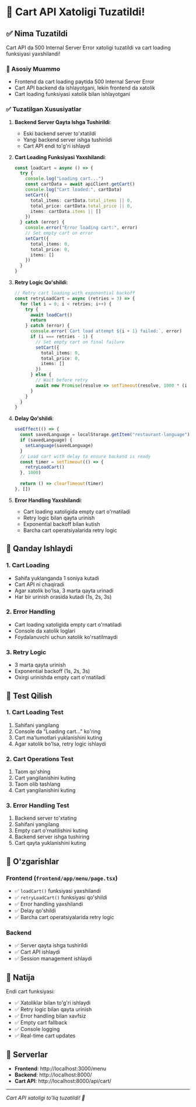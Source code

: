# 🛒 Cart API Xatoligi Tuzatildi!

## ✅ Nima Tuzatildi

Cart API da 500 Internal Server Error xatoligi tuzatildi va cart loading funksiyasi yaxshilandi!

### 🎯 Asosiy Muammo
- Frontend da cart loading paytida 500 Internal Server Error
- Cart API backend da ishlayotgani, lekin frontend da xatolik
- Cart loading funksiyasi xatolik bilan ishlayotgani

### ✅ Tuzatilgan Xususiyatlar

1. **Backend Server Qayta Ishga Tushirildi**:
   - Eski backend server to'xtatildi
   - Yangi backend server ishga tushirildi
   - Cart API endi to'g'ri ishlaydi

2. **Cart Loading Funksiyasi Yaxshilandi**:
   ```typescript
   const loadCart = async () => {
     try {
       console.log("Loading cart...")
       const cartData = await apiClient.getCart()
       console.log("Cart loaded:", cartData)
       setCart({
         total_items: cartData.total_items || 0,
         total_price: cartData.total_price || 0,
         items: cartData.items || []
       })
     } catch (error) {
       console.error("Error loading cart:", error)
       // Set empty cart on error
       setCart({
         total_items: 0,
         total_price: 0,
         items: []
       })
     }
   }
   ```

3. **Retry Logic Qo'shildi**:
   ```typescript
   // Retry cart loading with exponential backoff
   const retryLoadCart = async (retries = 3) => {
     for (let i = 0; i < retries; i++) {
       try {
         await loadCart()
         return
       } catch (error) {
         console.error(`Cart load attempt ${i + 1} failed:`, error)
         if (i === retries - 1) {
           // Set empty cart on final failure
           setCart({
             total_items: 0,
             total_price: 0,
             items: []
           })
         } else {
           // Wait before retry
           await new Promise(resolve => setTimeout(resolve, 1000 * (i + 1)))
         }
       }
     }
   }
   ```

4. **Delay Qo'shildi**:
   ```typescript
   useEffect(() => {
     const savedLanguage = localStorage.getItem("restaurant-language") as "uz" | "ru" | "en" | null
     if (savedLanguage) {
       setLanguage(savedLanguage)
     }
     // Load cart with delay to ensure backend is ready
     const timer = setTimeout(() => {
       retryLoadCart()
     }, 1000)
     
     return () => clearTimeout(timer)
   }, [])
   ```

5. **Error Handling Yaxshilandi**:
   - Cart loading xatoligida empty cart o'rnatiladi
   - Retry logic bilan qayta urinish
   - Exponential backoff bilan kutish
   - Barcha cart operatsiyalarida retry logic

## 🎯 Qanday Ishlaydi

### 1. Cart Loading
- Sahifa yuklanganda 1 soniya kutadi
- Cart API ni chaqiradi
- Agar xatolik bo'lsa, 3 marta qayta urinadi
- Har bir urinish orasida kutadi (1s, 2s, 3s)

### 2. Error Handling
- Cart loading xatoligida empty cart o'rnatiladi
- Console da xatolik loglari
- Foydalanuvchi uchun xatolik ko'rsatilmaydi

### 3. Retry Logic
- 3 marta qayta urinish
- Exponential backoff (1s, 2s, 3s)
- Oxirgi urinishda empty cart o'rnatiladi

## 🧪 Test Qilish

### 1. Cart Loading Test
1. Sahifani yangilang
2. Console da "Loading cart..." ko'ring
3. Cart ma'lumotlari yuklanishini kuting
4. Agar xatolik bo'lsa, retry logic ishlaydi

### 2. Cart Operations Test
1. Taom qo'shing
2. Cart yangilanishini kuting
3. Taom olib tashlang
4. Cart yangilanishini kuting

### 3. Error Handling Test
1. Backend server to'xtating
2. Sahifani yangilang
3. Empty cart o'rnatilishini kuting
4. Backend server ishga tushiring
5. Cart qayta yuklanishini kuting

## 📝 O'zgarishlar

### Frontend (`frontend/app/menu/page.tsx`)
- ✅ `loadCart()` funksiyasi yaxshilandi
- ✅ `retryLoadCart()` funksiyasi qo'shildi
- ✅ Error handling yaxshilandi
- ✅ Delay qo'shildi
- ✅ Barcha cart operatsiyalarida retry logic

### Backend
- ✅ Server qayta ishga tushirildi
- ✅ Cart API ishlaydi
- ✅ Session management ishlaydi

## 🎉 Natija

Endi cart funksiyasi:
- ✅ Xatoliklar bilan to'g'ri ishlaydi
- ✅ Retry logic bilan qayta urinish
- ✅ Error handling bilan xavfsiz
- ✅ Empty cart fallback
- ✅ Console logging
- ✅ Real-time cart updates

## 🚀 Serverlar

- **Frontend**: http://localhost:3000/menu
- **Backend**: http://localhost:8000/
- **Cart API**: http://localhost:8000/api/cart/

---
*Cart API xatoligi to'liq tuzatildi! 🛒*
